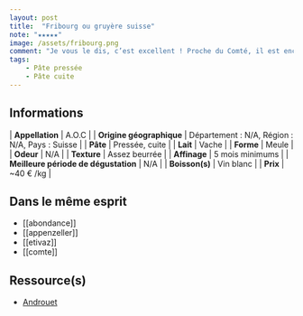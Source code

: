```yaml
---
layout: post
title:  "Fribourg ou gruyère suisse"
note: "★★★★★"
image: /assets/fribourg.png
comment: "Je vous le dis, c’est excellent ! Proche du Comté, il est encore plus fruité à mon sens et reste plus longtemps en bouche."
tags:
    - Pâte pressée
    - Pâte cuite
---
```


## Informations

| **Appellation** | A.O.C |
| **Origine géographique** | Département : N/A, Région : N/A, Pays : Suisse   |
| **Pâte** | Pressée, cuite |
| **Lait** | Vache |
| **Forme** | Meule |
| **Odeur** | N/A |
| **Texture** | Assez beurrée |
| **Affinage** | 5 mois minimums |
| **Meilleure période de dégustation** | N/A |
| **Boisson(s)** | Vin blanc |
| **Prix** | ~40 € /kg |

## Dans le même esprit
* [[abondance]]
* [[appenzeller]]
* [[etivaz]]
* [[comte]]

## Ressource(s)
* [Androuet](http://www.androuet.com/gruyere-suisse-169.html)